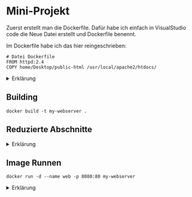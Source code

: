 # Mini-Projekt

Zuerst erstellt man die Dockerfile. Dafür habe ich einfach in VisualStudio code die Neue Datei erstellt und Dockerfile benennt.

Im Dockerfile habe ich das hier reingeschrieben: 
```
# Datei Dockerfile
FROM httpd:2.4
COPY home/Desktop/public-html /usr/local/apache2/htdocs/
```

<details><summary>Erklärung</summary>
Das habe ich als Kommentar hinzugefügt.
```
# Datei Dockerfile
```
| Syntax | Erklärung |
| ------------- | ------------- |
| FROM httpd:2.4  | From macht das dieses Image als Basis Image verwendet wird. Hier wird httpd verwendet mit der version 2.4  |
| COPY ./public-html /usr/local/apache2/htdocs/  | Der Copy command kopiert dateien vom Lokalem System in den Container. Hier wird  der Ordner public-html der sich im verzeichnis befindet in dem der Command ausgeführt wird in dem im Container befindeteten Ordner /usr/local/apache2/htdocs/ kopiert. |
</details>

## Building

```
docker build -t my-webserver .
```

## Reduzierte Abschnitte

<details><summary>Erklärung</summary>

docker build ist der base command.
-t steht für 
my-webserver ist der Image-name des Images das gebauen wird.
. erklärt das die dateien im verzeichniss sind in dem der Command ausgeführt wird.
</details>

## Image Runnen

```
docker run -d --name web -p 8080:80 my-webserver
```
<details><summary>Erklärung</summary>

| Command  | Erklärung |
| ------------- | ------------- |
| -d  | der Container läuft im hintergrund  |
| --name web  | Der Namen des Container ist web  |
| -p 8080:80  | -p steht für Port umleitung. Hier wird der Port von 80 zu 8080 geändert  |
| my-webserver  | mein Image heisst my-webserver  |

</details>
